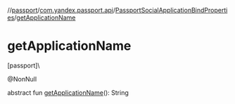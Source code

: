 //[passport](../../../index.md)/[com.yandex.passport.api](../index.md)/[PassportSocialApplicationBindProperties](index.md)/[getApplicationName](get-application-name.md)

# getApplicationName

[passport]\

@NonNull

abstract fun [getApplicationName](get-application-name.md)(): String

